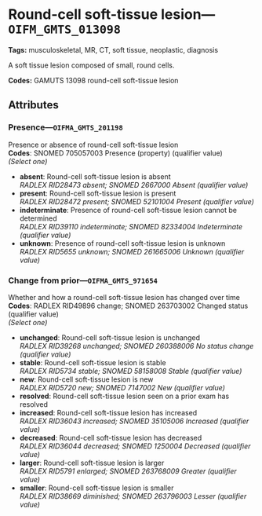 # Round-cell soft-tissue lesion—`OIFM_GMTS_013098`

**Tags:** musculoskeletal, MR, CT, soft tissue, neoplastic, diagnosis

A soft tissue lesion composed of small, round cells.

**Codes:** GAMUTS 13098 round-cell soft-tissue lesion

## Attributes

### Presence—`OIFMA_GMTS_201198`

Presence or absence of round-cell soft-tissue lesion  
**Codes**: SNOMED 705057003 Presence (property) (qualifier value)  
*(Select one)*

- **absent**: Round-cell soft-tissue lesion is absent  
_RADLEX RID28473 absent; SNOMED 2667000 Absent (qualifier value)_
- **present**: Round-cell soft-tissue lesion is present  
_RADLEX RID28472 present; SNOMED 52101004 Present (qualifier value)_
- **indeterminate**: Presence of round-cell soft-tissue lesion cannot be determined  
_RADLEX RID39110 indeterminate; SNOMED 82334004 Indeterminate (qualifier value)_
- **unknown**: Presence of round-cell soft-tissue lesion is unknown  
_RADLEX RID5655 unknown; SNOMED 261665006 Unknown (qualifier value)_

### Change from prior—`OIFMA_GMTS_971654`

Whether and how a round-cell soft-tissue lesion has changed over time  
**Codes**: RADLEX RID49896 change; SNOMED 263703002 Changed status (qualifier value)  
*(Select one)*

- **unchanged**: Round-cell soft-tissue lesion is unchanged  
_RADLEX RID39268 unchanged; SNOMED 260388006 No status change (qualifier value)_
- **stable**: Round-cell soft-tissue lesion is stable  
_RADLEX RID5734 stable; SNOMED 58158008 Stable (qualifier value)_
- **new**: Round-cell soft-tissue lesion is new  
_RADLEX RID5720 new; SNOMED 7147002 New (qualifier value)_
- **resolved**: Round-cell soft-tissue lesion seen on a prior exam has resolved  
- **increased**: Round-cell soft-tissue lesion has increased  
_RADLEX RID36043 increased; SNOMED 35105006 Increased (qualifier value)_
- **decreased**: Round-cell soft-tissue lesion has decreased  
_RADLEX RID36044 decreased; SNOMED 1250004 Decreased (qualifier value)_
- **larger**: Round-cell soft-tissue lesion is larger  
_RADLEX RID5791 enlarged; SNOMED 263768009 Greater (qualifier value)_
- **smaller**: Round-cell soft-tissue lesion is smaller  
_RADLEX RID38669 diminished; SNOMED 263796003 Lesser (qualifier value)_